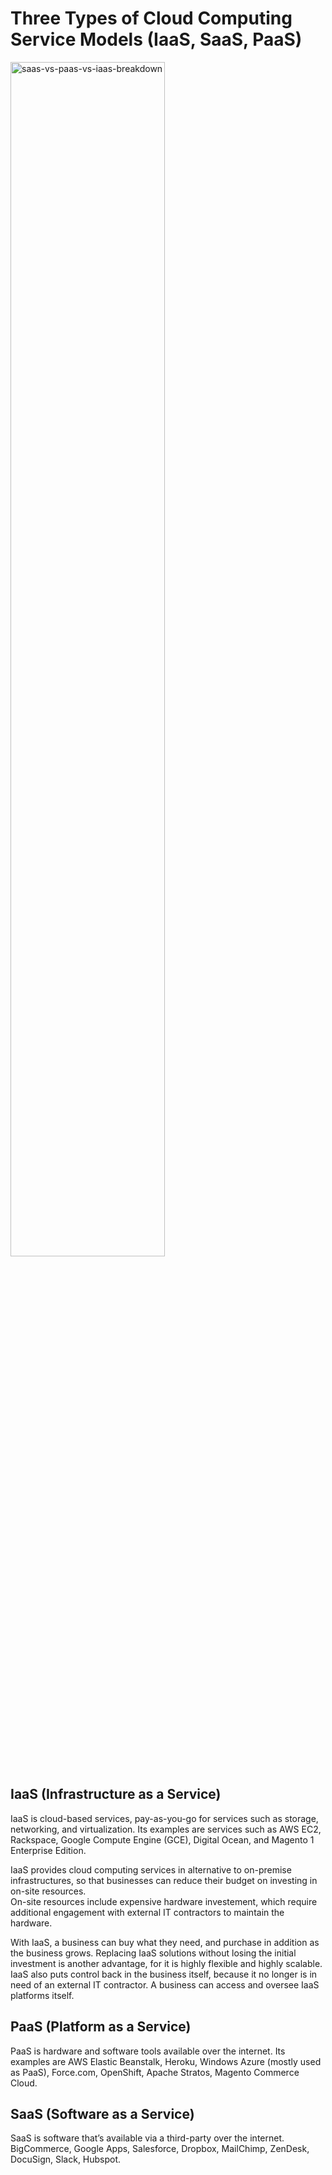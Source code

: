 # Three Types of Cloud Computing Service Models (IaaS, SaaS, PaaS)

<img src="https://www.bigcommerce.com/blog/wp-content/uploads/2018/10/saas-vs-paas-vs-iaas-breakdown.jpg" alt="saas-vs-paas-vs-iaas-breakdown" width="70%"/>

## IaaS (Infrastructure as a Service)

IaaS is cloud-based services, pay-as-you-go for services such as storage, networking, and virtualization. Its examples are services such as AWS EC2, Rackspace, Google Compute Engine (GCE), Digital Ocean, and Magento 1 Enterprise Edition.

IaaS provides cloud computing services in alternative to on-premise infrastructures, so that businesses can reduce their budget on investing in on-site resources.  
On-site resources include expensive hardware investement, which require additional engagement with external IT contractors to maintain the hardware.

With IaaS, a business can buy what they need, and purchase in addition as the business grows. Replacing IaaS solutions without losing the initial investment is another advantage, for it is highly flexible and highly scalable.  
IaaS also puts control back in the business itself, because it no longer is in need of an external IT contractor. A business can access and oversee IaaS platforms itself.

## PaaS (Platform as a Service)

PaaS is hardware and software tools available over the internet. Its examples are AWS Elastic Beanstalk, Heroku, Windows Azure (mostly used as PaaS), Force.com, OpenShift, Apache Stratos, Magento Commerce Cloud.

## SaaS (Software as a Service)

SaaS is software that’s available via a third-party over the internet. BigCommerce, Google Apps, Salesforce, Dropbox, MailChimp, ZenDesk, DocuSign, Slack, Hubspot.